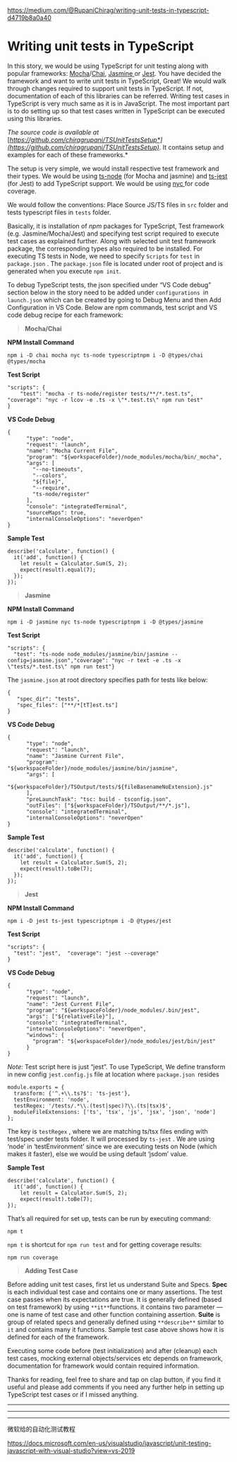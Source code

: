 https://medium.com/@RupaniChirag/writing-unit-tests-in-typescript-d4719b8a0a40

# Writing unit tests in TypeScript

In this story, we would be using TypeScript for unit testing along with popular frameworks: [Mocha](https://github.com/mochajs/mocha)/[Chai](https://github.com/chaijs/chai), [Jasmine ](https://github.com/jasmine/jasmine)or [Jest](https://github.com/facebook/jest). You have decided the framework and want to write unit tests in TypeScript, Great! We would walk through changes required to support unit tests in TypeScript. If not, documentation of each of this libraries can be referred. Writing test cases in TypeScript is very much same as it is in JavaScript. The most important part is to do setting up so that test cases written in TypeScript can be executed using this libraries.

*The source code is available at* [*https://github.com/chiragrupani/TSUnitTestsSetup*](https://github.com/chiragrupani/TSUnitTestsSetup)*. It contains setup and examples for each of these frameworks.*

The setup is very simple, we would install respective test framework and their types. We would be using [ts-node](https://github.com/TypeStrong/ts-node) (for Mocha and jasmine) and [ts-jest ](https://github.com/kulshekhar/ts-jest)(for Jest) to add TypeScript support. We would be using [nyc ](https://github.com/istanbuljs/nyc)for code coverage.

We would follow the conventions: Place Source JS/TS files in `src` folder and tests typescript files in `tests` folder.

Basically, it is installation of *npm* packages for TypeScript, Test framework (e.g. Jasmine/Mocha/Jest) and specifying test script required to execute test cases as explained further. Along with selected unit test framework package, the corresponding types also required to be installed. For executing TS tests in Node, we need to specify `Scripts` for `test` in `package.json` . The `package.json` file is located under root of project and is generated when you execute `npm init`.

To debug TypeScript tests, the json specified under “VS Code debug” section below in the story need to be added under `configurations `in `launch.json` which can be created by going to Debug Menu and then Add Configuration in VS Code. Below are npm commands, test script and VS code debug recipe for each framework:

> **Mocha/Chai**

**NPM Install Command**

```
npm i -D chai mocha nyc ts-node typescriptnpm i -D @types/chai @types/mocha
```

**Test Script**

```
"scripts": {
    "test": "mocha -r ts-node/register tests/**/*.test.ts",    "coverage": "nyc -r lcov -e .ts -x \"*.test.ts\" npm run test"
}
```

**VS Code Debug**

```
{
      "type": "node",
      "request": "launch",
      "name": "Mocha Current File",
      "program": "${workspaceFolder}/node_modules/mocha/bin/_mocha",
      "args": [
        "--no-timeouts",
        "--colors",
        "${file}",
        "--require",
        "ts-node/register"
      ],
      "console": "integratedTerminal",
      "sourceMaps": true,
      "internalConsoleOptions": "neverOpen"
}
```

**Sample Test**

```
describe('calculate', function() {
  it('add', function() {
    let result = Calculator.Sum(5, 2);
    expect(result).equal(7);
  }); 
});
```

> **Jasmine**

**NPM Install Command**

```
npm i -D jasmine nyc ts-node typescriptnpm i -D @types/jasmine
```

**Test Script**

```
"scripts": {
  "test": "ts-node node_modules/jasmine/bin/jasmine --config=jasmine.json","coverage": "nyc -r text -e .ts -x \"tests/*.test.ts\" npm run test"}
```

The `jasmine.json` at root directory specifies path for tests like below:

```
{
   "spec_dir": "tests",
   "spec_files": ["**/*[tT]est.ts"]
}
```

**VS Code Debug**

```
{
      "type": "node",
      "request": "launch",
      "name": "Jasmine Current File",
      "program": "${workspaceFolder}/node_modules/jasmine/bin/jasmine",
      "args": [
        "${workspaceFolder}/TSOutput/tests/${fileBasenameNoExtension}.js"
      ],
      "preLaunchTask": "tsc: build - tsconfig.json",     
      "outFiles": ["${workspaceFolder}/TSOutput/**/*.js"],
      "console": "integratedTerminal",
      "internalConsoleOptions": "neverOpen"
}
```

**Sample Test**

```
describe('calculate', function() {
  it('add', function() {
    let result = Calculator.Sum(5, 2);
    expect(result).toBe(7);
  });
});
```

> **Jest**

**NPM Install Command**

```
npm i -D jest ts-jest typescriptnpm i -D @types/jest
```

**Test Script**

```
"scripts": {
  "test": "jest",  "coverage": "jest --coverage"
}
```

**VS Code Debug**

```
{
      "type": "node",
      "request": "launch",
      "name": "Jest Current File",
      "program": "${workspaceFolder}/node_modules/.bin/jest",
      "args": ["${relativeFile}"],
      "console": "integratedTerminal",
      "internalConsoleOptions": "neverOpen",
      "windows": {
        "program": "${workspaceFolder}/node_modules/jest/bin/jest"
      }
}
```

*Note:* Test script here is just “jest”. To use TypeScript, We define transform in new config `jest.config.js` file at location where `package.json `resides

```
module.exports = {
  transform: {'^.+\\.ts?$': 'ts-jest'},
  testEnvironment: 'node',
  testRegex: '/tests/.*\\.(test|spec)?\\.(ts|tsx)$',
  moduleFileExtensions: ['ts', 'tsx', 'js', 'jsx', 'json', 'node']
};
```

The key is `testRegex` , where we are matching ts/tsx files ending with test/spec under tests folder. It will processed by `ts-jest` . We are using ‘node’ in ‘testEnvironment’ since we are executing tests on Node (which makes it faster), else we would be using default ‘jsdom’ value.

**Sample Test**

```
describe('calculate', function() {
  it('add', function() {
    let result = Calculator.Sum(5, 2);
    expect(result).toBe(7);   
});
```

That’s all required for set up, tests can be run by executing command:

```
npm t
```

`npm t` is shortcut for `npm run test` and for getting coverage results:

```
npm run coverage
```

> **Adding Test Case**

Before adding unit test cases, first let us understand Suite and Specs. **Spec** is each individual test case and contains one or many assertions. The test case passes when its expectations are true. It is generally defined (based on test framework) by using `**it**`functions. it contains two parameter — one is name of test case and other function containing assertion. **Suite** is group of related specs and generally defined using `**describe**` similar to `it` and contains many it functions. Sample test case above shows how it is defined for each of the framework.

Executing some code before (test initialization) and after (cleanup) each test cases, mocking external objects/services etc depends on framework, documentation for framework would contain required information.

Thanks for reading, feel free to share and tap on clap button, if you find it useful and please add comments if you need any further help in setting up TypeScript test cases or if I missed anything.

****

****

****

微软给的自动化测试教程

https://docs.microsoft.com/en-us/visualstudio/javascript/unit-testing-javascript-with-visual-studio?view=vs-2019